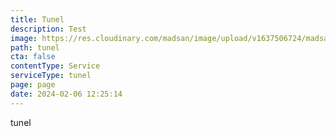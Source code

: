 ```yaml
---
title: Tunel
description: Test
image: https://res.cloudinary.com/madsan/image/upload/v1637506724/madsan-stock/IMG_3201_dnngfl_bf98hq.jpg
path: tunel
cta: false
contentType: Service
serviceType: tunel
page: page
date: 2024-02-06 12:25:14
---
```

t﻿unel
